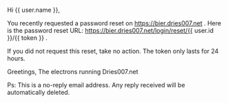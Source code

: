 Hi {{ user.name }},

You recently requested a password reset on https://bier.dries007.net .
Here is the password reset URL: https://bier.dries007.net/login/reset/{{ user.id }}/{{ token }} .

If you did not request this reset, take no action. The token only lasts for 24 hours.

Greetings,
The electrons running Dries007.net

Ps: This is a no-reply email address. Any reply received will be automatically deleted.